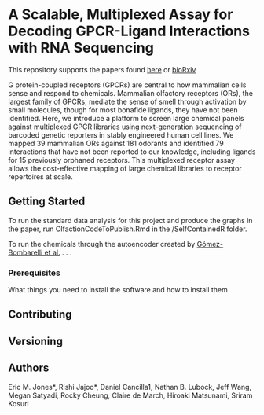 # A Scalable, Multiplexed Assay for Decoding GPCR-Ligand Interactions with RNA Sequencing

This repository supports the papers found [here](https://www.sciencedirect.com/science/article/pii/S2405471219300705) or [bioRxiv](https://www.biorxiv.org/content/10.1101/358739v1)

G protein-coupled receptors (GPCRs) are central to how mammalian cells sense and respond to chemicals. Mammalian olfactory receptors (ORs), the largest family of GPCRs, mediate the sense of smell through activation by small molecules, though for most bonafide ligands, they have not been identified. Here, we introduce a platform to screen large chemical panels against multiplexed GPCR libraries using next-generation sequencing of barcoded genetic reporters in stably engineered human cell lines. We mapped 39 mammalian ORs against 181 odorants and identified 79 interactions that have not been reported to our knowledge, including ligands for 15 previously orphaned receptors. This multiplexed receptor assay allows the cost-effective mapping of large chemical libraries to receptor repertoires at scale.

## Getting Started

To run the standard data analysis for this project and produce the graphs in the paper, run OlfactionCodeToPublish.Rmd in the /SelfContainedR folder.

To run the chemicals through the autoencoder created by [Gómez-Bombarelli et al.](https://pubs.acs.org/doi/full/10.1021/acscentsci.7b00572) . . . 

### Prerequisites

What things you need to install the software and how to install them


## Contributing


## Versioning


## Authors

Eric M. Jones*, Rishi Jajoo*, Daniel Cancilla1, Nathan B. Lubock, Jeff Wang, Megan Satyadi, Rocky Cheung, Claire de March, Hiroaki
Matsunami, Sriram Kosuri
